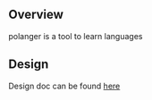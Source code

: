 ## Overview

polanger is a tool to learn languages

## Design

Design doc can be found [here](./docs/design.md)